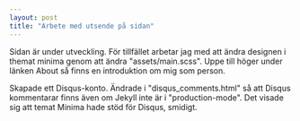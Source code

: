 ```yaml
---
layout: post
title: "Arbete med utsende på sidan"
---
```


Sidan är under utveckling. För tillfället arbetar jag med att ändra designen i themat minima genom att ändra "assets/main.scss".
Uppe till höger under länken About så finns en introduktion om mig som person. 

Skapade ett Disqus-konto. Ändrade i "disqus_comments.html" så att Disqus kommentarar finns även om Jekyll inte är i "production-mode".
Det visade sig att temat Minima hade stöd för Disqus, smidigt.
